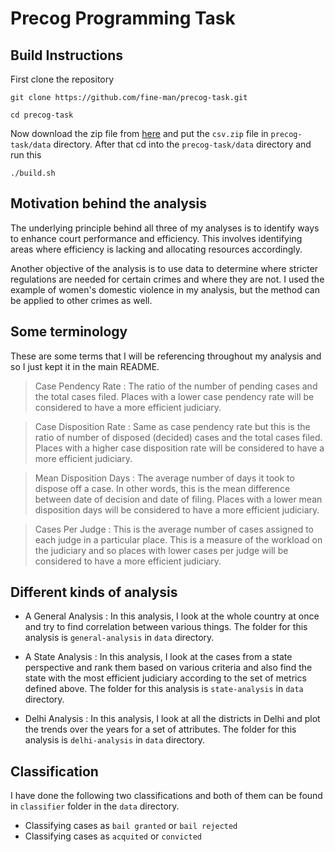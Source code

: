 # Precog Programming Task

## Build Instructions
First clone the repository
```
git clone https://github.com/fine-man/precog-task.git

cd precog-task
```
Now download the zip file from [here](https://www.dropbox.com/sh/hkcde3z2l1h9mq1/AAB2U1dYf6pR7qij1tQ5y11Fa/csv?dl=0&subfolder_nav_tracking=1)
and put the `csv.zip` file in `precog-task/data` directory.
After that cd into the `precog-task/data` directory and run this

```
./build.sh
```

## Motivation behind the analysis
The underlying principle behind all three of my analyses is to identify 
ways to enhance court performance and efficiency. This involves identifying 
areas where efficiency is lacking and allocating resources accordingly. 

Another objective of the analysis is to use data to determine where stricter 
regulations are needed for certain crimes and where they are not. I used the 
example of women's domestic violence in my analysis, but the method can be 
applied to other crimes as well.

## Some terminology
These are some terms that I will be referencing throughout my analysis and
so I just kept it in the main README.

> Case Pendency Rate : The ratio of the number of pending cases and the total cases filed. Places with a lower case pendency rate will be considered to have a more efficient judiciary.

> Case Disposition Rate : Same as case pendency rate but this is the ratio of number of disposed (decided) cases and the total cases filed. Places with a higher case disposition rate will be considered to have a more efficient judiciary.

> Mean Disposition Days : The average number of days it took to dispose off a case. In other words, this is the mean difference between date of decision and date of filing. Places with a lower mean disposition days will be considered to have a more efficient judiciary.

> Cases Per Judge : This is the average number of cases assigned to each judge in a particular place. This is a measure of the workload on the judiciary and so places with lower cases per judge will be considered to have a more efficient judiciary.

## Different kinds of analysis
- A General Analysis : In this analysis, I look at the whole country at
once and try to find correlation between various things. The folder for
this analysis is `general-analysis` in `data` directory.

- A State Analysis : In this analysis, I look at the cases from a state
perspective and rank them based on various criteria and also find the state
with the most efficient judiciary according to the set of metrics
defined above. The folder for this analysis is `state-analysis` in `data`
directory.

- Delhi Analysis : In this analysis, I look at all the districts in Delhi
and plot the trends over the years for a set of attributes. The folder for
this analysis is `delhi-analysis` in `data` directory.

## Classification
I have done the following two classifications and both of them can be found
in `classifier` folder in the `data` directory.

- Classifying cases as `bail granted` or `bail rejected`
- Classifying cases as `acquited` or `convicted`
